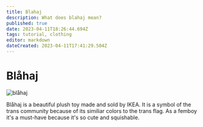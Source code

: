```yaml
---
title: Blahaj
description: What does blahaj mean?
published: true
date: 2023-04-11T18:26:44.694Z
tags: tutorial, clothing
editor: markdown
dateCreated: 2023-04-11T17:41:29.504Z
---
```


# Blåhaj

![blåhaj](https://external-content.duckduckgo.com/iu/?u=https%3A%2F%2Fwww.ikea.com%2Fus%2Fen%2Fimages%2Fproducts%2Fblahaj-soft-toy-shark__0710175_pe727378_s5.jpg&f=1&nofb=1&ipt=d874a6aea347644af06203067b86404a3d3719cb6084e7b543f8a763ff82fa5d&ipo=images)

Blåhaj is a beautiful plush toy made and sold by IKEA. It is a symbol of the trans community because of its similiar colors to the trans flag.
As a femboy it's a must-have because it's so cute and squishable.

